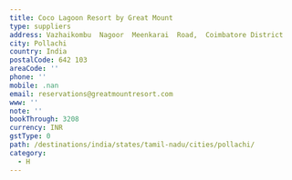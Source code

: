 ```yaml
---
title: Coco Lagoon Resort by Great Mount
type: suppliers
address: Vazhaikombu  Nagoor  Meenkarai  Road,  Coimbatore District
city: Pollachi
country: India
postalCode: 642 103
areaCode: ''
phone: ''
mobile: .nan
email: reservations@greatmountresort.com
www: ''
note: ''
bookThrough: 3208
currency: INR
gstType: 0
path: /destinations/india/states/tamil-nadu/cities/pollachi/
category:
  - H
---
```


